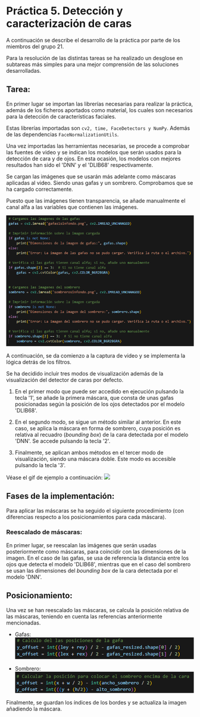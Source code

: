 # Práctica 5. Detección y caracterización de caras

A continuación se describe el desarrollo de la práctica por parte de los miembros del grupo 21.

Para la resolución de las distintas tareas se ha realizado un desglose en subtareas más simples para una mejor comprensión de las soluciones desarrolladas.

## Tarea:

En primer lugar se importan las librerías necesarias para realizar la práctica, además de los ficheros aportados como material, los cuales son necesarios para la detección de características faciales.

Estas librerías importadas son ``cv2, time, FaceDetectors y NumPy``. Además de las dependencias ``FaceNormalizationUtils``.

Una vez importadas las herramientas necesarias, se procede a comprobar las fuentes de video y se indican los modelos que serán usados para la detección de cara y de ojos. En esta ocasión, los modelos con mejores resultados han sido el 'DNN' y el 'DLIB68' respectivamente.

Se cargan las imágenes que se usarán más adelante como máscaras aplicadas al video. Siendo unas gafas y un sombrero. Comprobamos que se ha cargado correctamente.

Puesto que las imágenes tienen transparencia, se añade manualmente el canal alfa a las variables que contienen las imágenes.

![](/Practica_5/images/img_load.png)


A continuación, se da comienzo a la captura de video y se implementa la lógica detrás de los filtros.

Se ha decidido incluir tres modos de visualización además de la visualización del detector de caras por defecto. 

1. En el primer modo que puede ser accedido en ejecución pulsando la tecla '1', se añade la primera máscara, que consta de unas gafas posicionadas según la posición de los ojos detectados por el modelo 'DLIB68'.

2. En el segundo modo, se sigue un método similar al anterior. En este caso, se aplica la máscara en forma de sombrero, cuya posición es relativa al recuadro (_bounding box_) de la cara detectada por el modelo 'DNN'. Se accede pulsando la tecla '2'.

3. Finalmente, se aplican ambos métodos en el tercer modo de visualización, siendo una máscara doble. Este modo es accesible pulsando la tecla '3'.

Véase el gif de ejemplo a continuación:
![](/Practica_5/filter_used.gif)

## Fases de la implementación: 

Para aplicar las máscaras se ha seguido el siguiente procedimiento (con diferencias respecto a los posicionamientos para cada máscara).

### Reescalado de máscaras:

En primer lugar, se reescalan las imágenes que serán usadas posteriormente como máscaras, para coincidir con las dimensiones de la imagen. En el caso de las gafas, se usa de referencia la distancia entre los ojos que detecta el modelo 'DLIB68', mientras que en el caso del sombrero se usan las dimensiones del _bounding box_ de la cara detectada por el modelo 'DNN'.

## Posicionamiento:

Una vez se han reescalado las máscaras, se calcula la posición relativa de las máscaras, teniendo en cuenta las referencias anteriormente mencionadas.

- Gafas: 
![](/Practica_5/images/img_offset1.png)

- Sombrero:
![](/Practica_5/images/img_offset2.png)

Finalmente, se guardan los índices de los bordes y se actualiza la imagen añadiendo la máscara.

